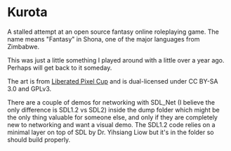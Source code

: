 Kurota
======

A stalled attempt at an open source fantasy online roleplaying game. The name means "Fantasy" in Shona, one of the major languages from Zimbabwe.

This was just a little something I played around with a little over a year ago. Perhaps will get back to it someday.

The art is from [Liberated Pixel Cup](http://lpc.opengameart.org/) and is dual-licensed under CC BY-SA 3.0 and GPLv3.

There are a couple of demos for networking with SDL_Net (I believe the only difference is SDL1.2 vs SDL2) inside the dump folder which might be the only thing valuable for someone else, and only if they are completely new to networking and want a visual demo. The SDL1.2 code relies on a minimal layer on top of SDL by Dr. Yihsiang Liow but it's in the folder so should build properly.
